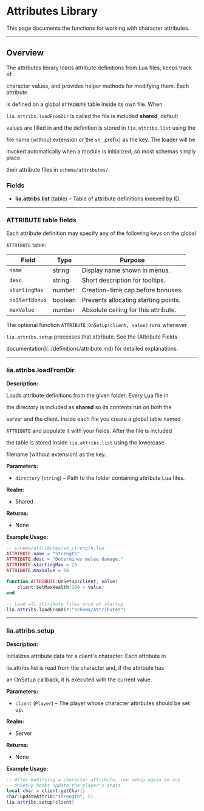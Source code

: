 # Attributes Library

This page documents the functions for working with character attributes.

---

## Overview

The attributes library loads attribute definitions from Lua files, keeps track of

character values, and provides helper methods for modifying them. Each attribute

is defined on a global `ATTRIBUTE` table inside its own file. When

`lia.attribs.loadFromDir` is called the file is included **shared**, default

values are filled in and the definition is stored in `lia.attribs.list` using the

file name (without extension or the `sh_` prefix) as the key. The loader will be

invoked automatically when a module is initialized, so most schemas simply place

their attribute files in `schema/attributes/`.

### Fields

* **lia.attribs.list** (table) – Table of attribute definitions indexed by ID.

---

### ATTRIBUTE table fields

Each attribute definition may specify any of the following keys on the global

`ATTRIBUTE` table:

| Field | Type | Purpose |
| --- | --- | --- |
| `name` | string | Display name shown in menus. |
| `desc` | string | Short description for tooltips. |
| `startingMax` | number | Creation-time cap before bonuses. |
| `noStartBonus` | boolean | Prevents allocating starting points. |
| `maxValue` | number | Absolute ceiling for this attribute. |

The optional function `ATTRIBUTE:OnSetup(client, value)` runs whenever

`lia.attribs.setup` processes that attribute. See the [Attribute Fields

documentation](../definitions/attribute.md) for detailed explanations.

---

### lia.attribs.loadFromDir

**Description:**

Loads attribute definitions from the given folder. Every Lua file in

the directory is included as **shared** so its contents run on both the

server and the client. Inside each file you create a global table named

`ATTRIBUTE` and populate it with your fields. After the file is included

the table is stored inside `lia.attribs.list` using the lowercase

filename (without extension) as the key.

**Parameters:**

* `directory` (`string`) – Path to the folder containing attribute Lua files.


**Realm:**

* Shared


**Returns:**

* None


**Example Usage:**

```lua
-- schema/attributes/sh_strength.lua
ATTRIBUTE.name = "Strength"
ATTRIBUTE.desc = "Determines melee damage."
ATTRIBUTE.startingMax = 20
ATTRIBUTE.maxValue = 50

function ATTRIBUTE:OnSetup(client, value)
    client:SetMaxHealth(100 + value)
end

-- Load all attribute files once at startup
lia.attribs.loadFromDir("schema/attributes")
```

---

### lia.attribs.setup

**Description:**

Initializes attribute data for a client's character. Each attribute in

lia.attribs.list is read from the character and, if the attribute has

an OnSetup callback, it is executed with the current value.

**Parameters:**

* `client` (`Player`) – The player whose character attributes should be set up.


**Realm:**

* Server


**Returns:**

* None


**Example Usage:**

```lua
-- After modifying a character attribute, run setup again so any
-- OnSetup hooks update the player's stats.
local char = client:getChar()
char:updateAttrib("strength", 5)
lia.attribs.setup(client)
```
